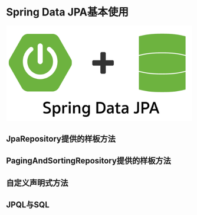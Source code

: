 # Spring Data JPA基本使用

![spring-data-jpa](../../images/spring-data/Spring-data-jpa.png)

## JpaRepository提供的样板方法

## PagingAndSortingRepository提供的样板方法

## 自定义声明式方法

## JPQL与SQL
